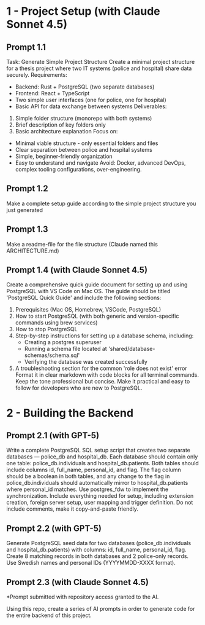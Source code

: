 # 1 - Project Setup (with Claude Sonnet 4.5)

## Prompt 1.1

Task: Generate Simple Project Structure
Create a minimal project structure for a thesis project where two IT systems (police and hospital) share data securely.
Requirements:

- Backend: Rust + PostgreSQL (two separate databases)
- Frontend: React + TypeScript
- Two simple user interfaces (one for police, one for hospital)
- Basic API for data exchange between systems
  Deliverables:

1. Simple folder structure (monorepo with both systems)
2. Brief description of key folders only
3. Basic architecture explanation
   Focus on:

- Minimal viable structure - only essential folders and files
- Clear separation between police and hospital systems
- Simple, beginner-friendly organization
- Easy to understand and navigate
  Avoid: Docker, advanced DevOps, complex tooling configurations, over-engineering.

## Prompt 1.2

Make a complete setup guide according to the simple project structure you just generated

## Prompt 1.3

Make a readme-file for the file structure
(Claude named this ARCHITECTURE.md)

## Prompt 1.4 (with Claude Sonnet 4.5)

Create a comprehensive quick guide document for setting up and using PostgreSQL with VS Code on Mac OS. The guide should be titled 'PostgreSQL Quick Guide' and include the following sections:

1. Prerequisites (Mac OS, Homebrew, VSCode, PostgreSQL)
2. How to start PostgreSQL (with both generic and version-specific commands using brew services)
3. How to stop PostgreSQL
4. Step-by-step instructions for setting up a database schema, including:
   - Creating a postgres superuser
   - Running a schema file located at 'shared/database-schemas/schema.sql'
   - Verifying the database was created successfully
5. A troubleshooting section for the common 'role does not exist' error
   Format it in clear markdown with code blocks for all terminal commands. Keep the tone professional but concise. Make it practical and easy to follow for developers who are new to PostgreSQL.

# 2 - Building the Backend

## Prompt 2.1 (with GPT-5)

Write a complete PostgreSQL SQL setup script that creates two separate databases — police_db and hospital_db. Each database should contain only one table: police_db.individuals and hospital_db.patients. Both tables should include columns id, full_name, personal_id, and flag. The flag column should be a boolean in both tables, and any change to the flag in police_db.individuals should automatically mirror to hospital_db.patients where personal_id matches. Use postgres_fdw to implement the synchronization. Include everything needed for setup, including extension creation, foreign server setup, user mapping and trigger definition. Do not include comments, make it copy-and-paste friendly.

## Prompt 2.2 (with GPT-5)

Generate PostgreSQL seed data for two databases (police_db.individuals and hospital_db.patients) with columns: id, full_name, personal_id, flag. Create 8 matching records in both databases and 2 police-only records. Use Swedish names and personal IDs (YYYYMMDD-XXXX format).

## Prompt 2.3 (with Claude Sonnet 4.5)

\*Prompt submitted with repository access granted to the AI.

Using this repo, create a series of AI prompts in order to generate code for the entire backend of this project.
